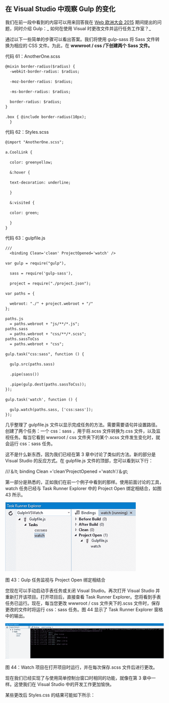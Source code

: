 ## 在 Visual Studio 中观察 Gulp 的变化

我们在前一段中看到的内容可以用来回答我在 [Web 欧洲大会 2015](http://webnextconf.eu/) 期间提出的问题，同时介绍 Gulp：_ 如何在使用 Visual 时更改文件并运行任务工作室？_

通过以下一些简单的步骤可以看出答案。我们将使用 gulp-sass 将 Sass 文件转换为相应的 CSS 文件。为此，在 **wwwroot / css /下创建两个 Sass 文件。**

代码 61：AnotherOne.scss

```
@mixin border-radius($radius) {
  -webkit-border-radius: $radius;

  -moz-border-radius: $radius;

  -ms-border-radius: $radius;

  border-radius: $radius;
}

.box { @include border-radius(10px);
  }

```

代码 62：Styles.scss

```
@import "AnotherOne.scss";

a.CoolLink {

  color: greenyellow;

  &:hover {

  text-decoration: underline;

  }

  &:visited {

  color: green;

  }
}

```

代码 63：gulpfile.js

```
///
  <binding Clean='clean' ProjectOpened='watch' />

var gulp = require("gulp"),

  sass = require('gulp-sass'),

  project = require("./project.json");

var paths = {

  webroot: "./" + project.webroot + "/"
};

paths.js
  = paths.webroot + "js/**/*.js";
paths.sass
  = paths.webroot + "css/**/*.scss";
paths.sassToCss
  = paths.webroot + "css";

gulp.task("css:sass", function () {

  gulp.src(paths.sass)

  .pipe(sass())

  .pipe(gulp.dest(paths.sassToCss));
});

gulp.task('watch', function () {

  gulp.watch(paths.sass, ['css:sass']);
});

```

几乎整理了 gulpfile.js 文件以显示完成任务的方法。需要需要语句并设置路径。创建了两个任务：一个 css：sass ，用于将.scss 文件转换为.css 文件，以及监视任务。每当它看到 wwwroot / css 文件夹下的某个.scss 文件发生变化时，就会运行 css：sass 任务。

这不是什么新东西，因为我们已经在第 3 章中讨论了类似的方法。新的部分是 Visual Studio 的反应方式。在 gulpfile.js 文件的顶部，您可以看到以下行：

///＆lt; binding Clean ='clean'ProjectOpened ='watch'/＆gt;

第一部分是熟悉的，正如我们在前一个例子中看到的那样。使用前面讨论的工具， watch 任务已经与 Task Runner Explorer 中的 Project Open 绑定相结合，如图 43 所示。

![](img/00047.jpeg)

图 43：Gulp 任务监视与 Project Open 绑定相结合

您现在可以手动启动手表任务或关闭 Visual Studio。再次打开 Visual Studio 并重新打开该项目。打开项目后，直接查看 Task Runner Explorer。您将看到手表任务已运行。现在，每当您更改 wwwroot / css 文件夹下的.scss 文件时，保存更改的文件时将运行 css：sass 任务。图 44 显示了 Task Runner Explorer 窗格中的输出。

![](img/00048.jpeg)

图 44：Watch 项目在打开项目时运行，并在每次保存.scss 文件后进行更改。

现在我们已经实现了与使用简单控制台窗口时相同的功能，就像在第 3 章中一样。这使我们在 Visual Studio 中的开发工作更加愉快。

某些更改后 Styles.css 的结果可能如下所示：